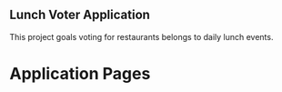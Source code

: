 ## Lunch Voter Application

This project goals voting for restaurants belongs to daily lunch events.

# Application Pages
